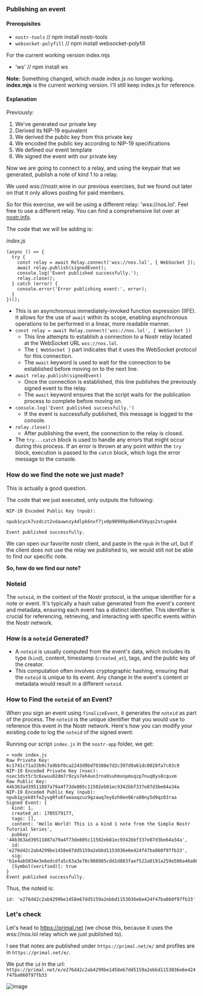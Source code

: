 ### Publishing an event 

#### Prerequisites 

- `nostr-tools` // npm install nostr-tools
- `websocket-polyfill` // npm install websocket-polyfill

For the current working version index.mjs
- 'ws' // npm install ws

**Note:** Something changed, which made index.js no longer working. **index.mjs** is the current working version. I'll still keep index.js for reference.

#### Explanation 

Previously: 

1. We've generated our private key
2. Derived its NIP-19 equivalent
3. We derived the public key from this private key
4. We encoded the public key according to NIP-19 specifications
5. We defined our event template
6. We signed the event with our private key

Now we are going to connect to a relay, and using the keypair that we generated, publish a note of kind 1 to a relay. 

We used wss://nostr.wine in our previous exercises, but we found out later on that it only allows posting for paid members. 

So for this exercise, we will be using a different relay: 'wss://nos.lol'. Feel free to use a different relay. You can find a comprehensive list over at [nostr.info](https://nostr.info). 

The code that we will be adding is:

*index.js*

```
(async () => {
  try {
    const relay = await Relay.connect('wss://nos.lol', { WebSocket });
    await relay.publish(signedEvent);
    console.log('Event published successfully.');
    relay.close();
  } catch (error) {
    console.error('Error publishing event:', error);
  }
})();
```

-   This is an asynchronous immediately-invoked function expression (IIFE). It allows for the use of `await` within its scope, enabling asynchronous operations to be performed in a linear, more readable manner.
-   `const relay = await Relay.connect('wss://nos.lol', { WebSocket })`
    - This line attempts to establish a connection to a Nostr relay located at the WebSocket URL `wss://nos.lol`.
    - The `{ WebSocket }` part indicates that it uses the WebSocket protocol for this connection.
    - The `await` keyword is used to wait for the connection to be established before moving on to the next line.
-   `await relay.publish(signedEvent)`
    - Once the connection is established, this line publishes the previously signed event to the relay.
    - The `await` keyword ensures that the script waits for the publication process to complete before moving on.
-   `console.log('Event published successfully.')`
    - If the event is successfully published, this message is logged to the console.
-   `relay.close()`
    - After publishing the event, the connection to the relay is closed.
-   The `try...catch` block is used to handle any errors that might occur during this process. If an error is thrown at any point within the `try` block, execution is passed to the `catch` block, which logs the error message to the console.

### How do we find the note we just made? 

This is actually a good question. 

The code that we just executed, only outputs the following: 

```
NIP-19 Encoded Public Key (npub): 

npub1cyck7vzdczt2vdauwnzy4dlpk6nxf7jx0p98999pd6eh459yqs2stugmk4

Event published successfully.
```

We can open our favorite nostr client, and paste in the `npub` in the url, but if the client does not use the relay we published to, we would still not be able to find our specific note. 

**So, how do we find our note?**

### Noteid 

The `noteid`, in the context of the Nostr protocol, is the unique identifier for a note or event. It's typically a hash value generated from the event's content and metadata, ensuring each event has a distinct identifier. This identifier is crucial for referencing, retrieving, and interacting with specific events within the Nostr network.

### How is a `noteid` Generated?

-   A `noteid` is usually computed from the event's data, which includes its type (`kind`), content, timestamp (`created_at`), tags, and the public key of the creator.
-   This computation often involves cryptographic hashing, ensuring that the `noteid` is unique to its event. Any change in the event's content or metadata would result in a different `noteid`.

### How to Find the `noteid` of an Event?

When you sign an event using `finalizeEvent`, it generates the `noteid` as part of the process. The `noteid` is the unique identifier that you would use to reference this event in the Nostr network. Here's how you can modify your existing code to log the `noteid` of the signed event:

Running our script `index.js` in the `nostr-app` folder, we get:

```
> node index.js
Raw Private Key: 6c1741c71a33b9c7a9bbf0ca2243d9bd79388e7d2c397d9a61dc0020fa7c03c9
NIP-19 Encoded Private Key (nsec): nsec1dst5r3c6xwuu02dm7r9zys7eh4un3rna9suhmxnpmsqzp7nuq0ys8cquxm
Raw Public Key: 44b363ad39511887a79a4f73de805c11502eb81ec9342bbf337e87d3be64a34a
NIP-19 Encoded Public Key (npub): npub1gjek8tfe2yvg0fu6faeaaqzuz9gzawq7ey6zh0en06ra80ny5d9qz03raa
Signed Event: {
  kind: 1,
  created_at: 1705579177,
  tags: [],
  content: 'Hello World! This is a kind 1 note from the Simple Nostr Tutorial Series',
  pubkey: '44b363ad39511887a79a4f73de805c11502eb81ec9342bbf337e87d3be64a34a',
  id: 'e276d42c2ab4299be1458e67dd5159a2ebbd1153036e6e424f47ba860f97fb33',
  sig: 'b1e4ab5034e3e6edcdfa5c63a3e70c988985cdd1d883faef522a0191a259e506a46a083c340ea7b28988b25f67cb229707baed95eba57c1758f92aa2f52e3d69',
  [Symbol(verified)]: true
}
Event published successfully.
```
Thus, the noteid is:

`id: 'e276d42c2ab4299be1458e67dd5159a2ebbd1153036e6e424f47ba860f97fb33'`

### Let's check

Let's head to https://primal.net (we chose this, because it uses the wss://nos.lol relay which we just published to). 

I see that notes are published under `https://primal.net/e/` and profiles are in `https://primal.net/e/`. 

We put the `id` in the url: `https://primal.net/e/e276d42c2ab4299be1458e67dd5159a2ebbd1153036e6e424f47ba860f97fb33`

![image](https://github.com/xrviv/Simple-Nostr-Tutorial-Series/assets/44260360/7d0f14fc-0777-452d-9002-e08e582ce22f)


